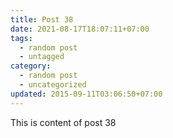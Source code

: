 ```yaml
---
title: Post 38
date: 2021-08-17T18:07:11+07:00
tags:
  - random post
  - untagged
category:
  - random post
  - uncategorized
updated: 2015-09-11T03:06:50+07:00
---
```

This is content of post 38